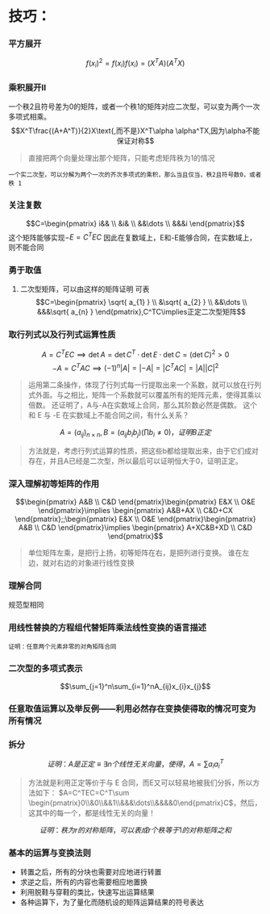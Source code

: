 # 技巧：
### 平方展开
$$f(x_{i})^2=f(x_{i})f(x_{i})=(X^TA)(A^TX)$$
### 乘积展开II
一个秩2且符号差为0的矩阵，或者一个秩1的矩阵对应二次型，可以变为两个一次多项式相乘。
$$X^T\frac{(A+A^T)}{2}X\text{,而不是}X^T\alpha \alpha^TX,因为\alpha不能保证对称$$
>直接把两个向量处理出那个矩阵，只能考虑矩阵秩为1的情况

```
一个实二次型，可以分解为两个一次的齐次多项式的乘积，那么当且仅当，秩2且符号数0，或者秩 1
```

### 关注复数
$$C=\begin{pmatrix}
i&& \\
&i& \\
&&\dots \\
&&&i
\end{pmatrix}$$
这个矩阵能够实现$-E=C^TEC$
因此在复数域上，E和-E能够合同，在实数域上，则不能合同

### 勇于取值
1. 二次型矩阵，可以由这样的矩阵证明 可表
$$C=\begin{pmatrix}
\sqrt{ a_{1} } \\
&\sqrt{ a_{2} } \\
&&\dots \\
&&&\sqrt{ a_{n} }
\end{pmatrix},C^TC\implies正定二次型矩阵$$

### 取行列式以及行列式运算性质
$$A=C^TEC\implies \det A=\det C^T\cdot \det E\cdot \det C=(\det C)^2>0$$
$$-A=C^TAC\implies(-1)^n|A|=|-A|=|C^TAC|=|A||C|^2$$
>运用第二条操作，体现了行列式每一行提取出来一个系数，就可以放在行列式外面。与之相比，矩阵一个系数就可以覆盖所有的矩阵元素，使得其乘以倍数。
>还证明了，A与-A在实数域上合同，那么其阶数必然是偶数。
>这个和 E 与 -E 在实数域上不能合同之间，有什么关系？

$$A=(a_{ij})_{n\times n},B=(a_{ij}b_{i}b_{j})\left( \prod b_{i}\neq 0 \right)，证明B正定$$
>方法就是，考虑行列式运算的性质，把这些b都给提取出来，由于它们成对存在，并且A已经是二次型，所以最后可以证明恒大于0，证明正定。
### 深入理解初等矩阵的作用
$$\begin{pmatrix}
A&B \\
C&D
\end{pmatrix}\begin{pmatrix}
E&X \\
O&E
\end{pmatrix}\implies \begin{pmatrix}
A&B+AX \\
C&D+CX
\end{pmatrix};;\begin{pmatrix}
E&X \\
O&E
\end{pmatrix}\begin{pmatrix}
A&B \\
C&D
\end{pmatrix}\implies \begin{pmatrix}
A+XC&B+XD \\
C&D
\end{pmatrix}$$
>单位矩阵左乘，是把行上扬，初等矩阵在右，是把列进行变换。
>谁在左边，就对右边的对象进行线性变换

### 理解合同

规范型相同

### 用线性替换的方程组代替矩阵乘法线性变换的语言描述
```
证明：任意两个元素非零的对角矩阵合同
```

### 二次型的多项式表示
$$\sum_{j=1}^n\sum_{i=1}^nA_{ij}x_{i}x_{j}$$
### 任意取值运算以及举反例——利用必然存在变换使得取的情况可变为所有情况

### 拆分
$$证明：A是正定\equiv \exists n个线性无关向量，使得，A=\sum a_{i}a_{i}^T$$
>方法就是利用正定等价于与 E 合同，而E又可以轻易地被我们分拆，所以方法如下：
>$A=C^TEC=C^T\sum \begin{pmatrix}0\\&0\\&&1\\&&&\dots\\&&&&0\end{pmatrix}C$，然后，这其中的每一个，都是线性无关的向量！

$$证明：秩为r的对称矩阵，可以表成r个秩等于1的对称矩阵之和$$
### 基本的运算与变换法则

- 转置之后，所有的分块也需要对应地进行转置
- 求逆之后，所有的内容也需要相应地置换
- 利用脱鞋与穿鞋的类比，快速写出运算结果
- 各种运算下，为了量化而随机设的矩阵运算结果的符号表达
